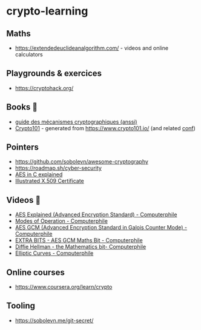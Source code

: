 # crypto-learning


## Maths

- https://extendedeuclideanalgorithm.com/ - videos and online calculators

## Playgrounds & exercices

- https://cryptohack.org/

## Books 📘

- [guide des mécanismes cryptographiques (anssi)](https://cyber.gouv.fr/sites/default/files/2021/03/anssi-guide-mecanismes_crypto-2.04.pdf)
- [Crypto101](https://raw.githubusercontent.com/crypto101/crypto101.github.io/master/Crypto101.pdf) - generated from https://www.crypto101.io/ (and related [conf](https://www.youtube.com/watch?v=3rmCGsCYJF8&ab_channel=NextDayVideo))

## Pointers

- https://github.com/sobolevn/awesome-cryptography
- https://roadmap.sh/cyber-security
- [AES in C explained](https://github.com/pierreroth64/githublog-from-francisrstokes/blob/main/2022/6/15/rolling-your-own-crypto-aes.md)
- [Illustrated X.509 Certificate](https://darutk.medium.com/illustrated-x-509-certificate-84aece2c5c2e)

## Videos 🎥

- [AES Explained (Advanced Encryption Standard) - Computerphile](https://www.youtube.com/watch?v=O4xNJsjtN6E&ab_channel=Computerphile)
- [Modes of Operation - Computerphile](https://www.youtube.com/watch?v=Rk0NIQfEXBA&ab_channel=Computerphile)
- [AES GCM (Advanced Encryption Standard in Galois Counter Mode) - Computerphile](https://www.youtube.com/watch?v=-fpVv_T4xwA&ab_channel=Computerphile)
- [EXTRA BITS - AES GCM Maths Bit - Computerphile](https://www.youtube.com/watch?v=7OZyHzYFSgI&ab_channel=Computerphile)
- [Diffie Hellman - the Mathematics bit- Computerphile]( https://www.youtube.com/watch?v=Yjrfm_oRO0w&ab_channel=Computerphile)
- [Elliptic Curves - Computerphile](https://www.youtube.com/watch?v=NF1pwjL9-DE&ab_channel=Computerphile)

## Online courses

- https://www.coursera.org/learn/crypto

## Tooling

- https://sobolevn.me/git-secret/